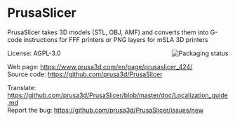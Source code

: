 # PrusaSlicer

PrusaSlicer takes 3D models (STL, OBJ, AMF) and converts them into G-code instructions for FFF printers or PNG layers for mSLA 3D printers

<a href="https://repology.org/project/prusaslicer/versions">
    <img src="https://repology.org/badge/vertical-allrepos/prusaslicer.svg" alt="Packaging status" align="right">
</a>

License: AGPL-3.0

Web page: https://www.prusa3d.com/en/page/prusaslicer_424/  
Source code: https://github.com/prusa3d/PrusaSlicer

Translate: https://github.com/prusa3d/PrusaSlicer/blob/master/doc/Localization_guide.md  
Report the bug: https://github.com/prusa3d/PrusaSlicer/issues/new  


